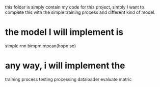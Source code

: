 this folder is simply contain my code for this project,
simply I want to complete this with the simple training process and different kind of model.

# the model I will implement is 
simple rnn
bimpm 
mpcan(hope so)



# any way, i will implement the 
training process 
testing processing 
dataloader
evaluate matric

